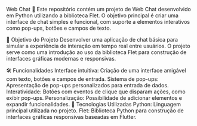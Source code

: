 Web Chat 🚀
Este repositório contém um projeto de Web Chat desenvolvido em Python utilizando a biblioteca Flet. O objetivo principal é criar uma interface de chat simples e funcional, com suporte a elementos interativos como pop-ups, botões e campos de texto.

🎯 Objetivo do Projeto
Desenvolver uma aplicação de chat básica para simular a experiência de interação em tempo real entre usuários. O projeto serve como uma introdução ao uso da biblioteca Flet para construção de interfaces gráficas modernas e responsivas.

🛠 Funcionalidades
Interface intuitiva: Criação de uma interface amigável com texto, botões e campos de entrada.
Sistema de pop-ups: Apresentação de pop-ups personalizados para entrada de dados.
Interatividade: Botões com eventos de clique que disparam ações, como exibir pop-ups.
Personalização: Possibilidade de adicionar elementos e expandir funcionalidades.
🧰 Tecnologias Utilizadas
Python: Linguagem principal utilizada no projeto.
Flet: Biblioteca Python para construção de interfaces gráficas responsivas baseadas em Flutter.
